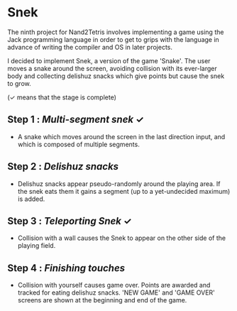 # Snek #
The ninth project for Nand2Tetris involves implementing a game using the Jack programming language in order to get to grips with the language in advance of writing the compiler and OS in later projects.

I decided to implement Snek, a version of the game 'Snake'. The user moves a snake around the screen, avoiding collision with its ever-larger body and collecting delishuz snacks which give points but cause the snek to grow.

(✓ means that the stage is complete)

Step 1 : *Multi-segment snek* ✓
--------
* A snake which moves around the screen in the last direction input, and which is composed of multiple segments. 

Step 2 : *Delishuz snacks* 
--------
* Delishuz snacks appear pseudo-randomly around the playing area. If the snek eats them it gains a segment (up to a yet-undecided maximum) is added.

Step 3 : *Teleporting Snek* ✓ 
--------
* Collision with a wall causes the Snek to appear on the other side of the playing field.

Step 4 : *Finishing touches* 
--------
* Collision with yourself causes game over. Points are awarded and tracked for eating delishuz snacks. 'NEW GAME' and 'GAME OVER' screens are shown at the beginning and end of the game.
